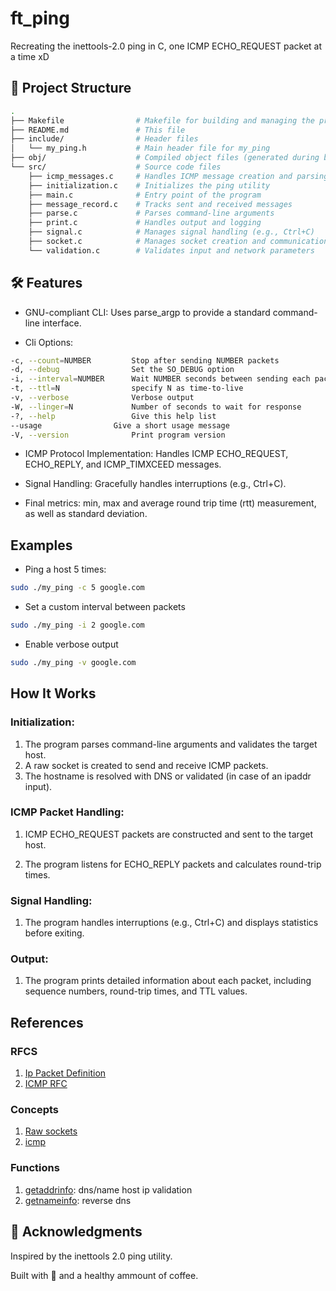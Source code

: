 # ft_ping

Recreating the inettools-2.0 ping in C, one ICMP ECHO_REQUEST packet at a time xD

## 📂 Project Structure

```sh
.
├── Makefile                # Makefile for building and managing the project
├── README.md               # This file
├── include/                # Header files
│   └── my_ping.h           # Main header file for my_ping
├── obj/                    # Compiled object files (generated during build)
└── src/                    # Source code files
    ├── icmp_messages.c     # Handles ICMP message creation and parsing
    ├── initialization.c    # Initializes the ping utility
    ├── main.c              # Entry point of the program
    ├── message_record.c    # Tracks sent and received messages
    ├── parse.c             # Parses command-line arguments
    ├── print.c             # Handles output and logging
    ├── signal.c            # Manages signal handling (e.g., Ctrl+C)
    ├── socket.c            # Manages socket creation and communication
    └── validation.c        # Validates input and network parameters
```

## 🛠️ Features

- GNU-compliant CLI: Uses parse_argp to provide a standard command-line interface.

- Cli Options:

```sh
-c, --count=NUMBER         Stop after sending NUMBER packets
-d, --debug                Set the SO_DEBUG option
-i, --interval=NUMBER      Wait NUMBER seconds between sending each packet
-t, --ttl=N                specify N as time-to-live
-v, --verbose              Verbose output
-W, --linger=N             Number of seconds to wait for response
-?, --help                 Give this help list
--usage                Give a short usage message
-V, --version              Print program version
```

- ICMP Protocol Implementation: Handles ICMP ECHO_REQUEST,
ECHO_REPLY, and ICMP_TIMXCEED messages.

- Signal Handling: Gracefully handles interruptions (e.g., Ctrl+C).

- Final metrics: min, max and average round trip time (rtt) measurement,
as well as standard deviation.

## Examples

- Ping a host 5 times:

```sh
sudo ./my_ping -c 5 google.com
```

- Set a custom interval between packets

```sh
sudo ./my_ping -i 2 google.com
```

- Enable verbose output

```sh
sudo ./my_ping -v google.com
```

## How It Works

### Initialization:

1. The program parses command-line arguments and validates the target host.
1. A raw socket is created to send and receive ICMP packets.
1. The hostname is resolved with DNS or validated (in case of an ipaddr input).

### ICMP Packet Handling:

1. ICMP ECHO_REQUEST packets are constructed and sent to the target host.

1. The program listens for ECHO_REPLY packets and calculates round-trip times.

### Signal Handling:

1. The program handles interruptions (e.g., Ctrl+C) and displays statistics before exiting.

### Output:

1. The program prints detailed information about each packet,
including sequence numbers, round-trip times, and TTL values.

## References

### RFCS

1. [Ip Packet Definition](https://datatracker.ietf.org/doc/html/rfc791#section-3.1)
1. [ICMP RFC](https://datatracker.ietf.org/doc/html/rfc792)

### Concepts

1. [Raw sockets](https://man7.org/linux/man-pages/man7/raw.7.html)
1. [icmp](https://man7.org/linux/man-pages/man7/icmp.7.html)

### Functions

1. [getaddrinfo](https://man7.org/linux/man-pages/man3/getaddrinfo.3.html):
dns/name host ip validation
1. [getnameinfo](https://man7.org/linux/man-pages/man3/getnameinfo.3.html):
reverse dns

## 🙏 Acknowledgments

Inspired by the inettools 2.0 ping utility.

Built with 💖 and a healthy ammount of coffee.
